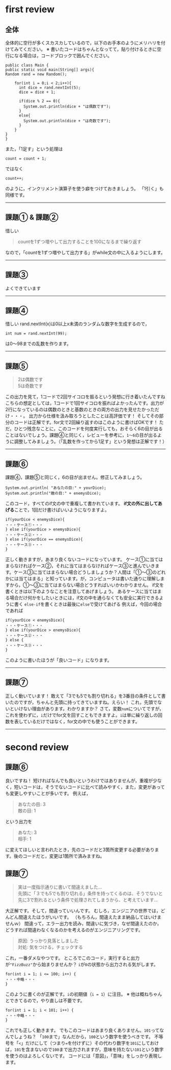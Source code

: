 # first review

## 全体
全体的に空行が多くスカスカしているので，以下のお手本のようにメリハリを付けてみてください。
※ 書いたコードはちゃんとなってて，貼り付けるときに空行になる場合は，コードブロックで囲んでください。
```
public class Main {
public static void main(String[] args){
Random rand = new Random();

    for(int i = 0;i < 2;i++){
      int dice = rand.nextInt(5);
      dice = dice + 1;
       
      if(dice % 2 == 0){
        System.out.println(dice + "は偶数です");
      }
      else{
        System.out.println(dice + "は奇数です");
      }
    }
}
}
```
また，「1足す」という処理は
```
count = count + 1;
```
ではなく
```
count++;
```
のように，インクリメント演算子を使う癖をつけておきましょう。
「1引く」も同様です。

---

## 課題① & 課題②
惜しい
>countを1ずつ増やして出力することを100になるまで繰り返す

なので，「countを1ずつ増やして出力する」がwhile文の中に入るようにします。

---

## 課題③
よくできています

---

## 課題④
惜しい
rand.nextInt(x)は0以上x未満のランダムな数字を生成するので，
```
int num = rand.nextInt(99);
```
は0〜98までの乱数を作ります。

---

## 課題⑤
>2は偶数です  
>5は奇数です

この出力を見て，1コードで2回サイコロを振るという発想に行き着いたんですね
こちらの想定としては，1コードで1回サイコロを振ればよかったんです。出力が2行になっているのは偶数のときと基数のときの両方の出力を見せたかっただけ・・・。
出力から仕様を汲み取ろうとしたことは高評価です！
そしてその部分のコードは正解です。for文で2回繰り返すのはこのように書けばOKです！
ただ，ひとつ残念なことに，このコードを何度実行しても，おそらく6の目が出ることはないでしょう。課題④と同じく，レビューを参考に，`1〜6`の目が出るように調整してみましょう。（「乱数を作ってから1足す」という発想は正解です！）

---

## 課題⑥
課題④，課題⑤と同じく，6の目が出ません。修正してみましょう。
```
System.out.println( "あなたの目:" + yourDice);
System.out.println("敵の目:" + enemysDice);
```
このコード，すべてのif文の中で重複して書かれています。
**if文の外に出してあげる**ことで，1回だけ書けばいいようになりますよ。
```
if(yourDice < enemysDice){
・・・ケース①・・・
} else if(yourDice > enemysDice){
・・・ケース②・・・
} else if(yourDice == enemysDice){
・・・ケース③・・・
}
```
正しく動きますが，あまり良くないコードになっています。
ケース①に当てはまらなければケース②，それに当てはまらなければケース③と進んでいきます。ケース③に当てはまらない場合どうしましょうか？人間は「①〜③のどれかには当てはまる」と知っています。が，コンピュータは書いた通りに理解しますから，①〜③に当てはまらない場合どうすればいいかわかりません。
if文を書くときは以下のようなことを注意してあげましょう。
あるケースに当てはまる場合だけ何かをしたいときには，if文の中を通らなくても安全に実行できるように書く
`else-if`を書くときは最後に`else`で受けてあげる
例えば，今回の場合であれば
```
if(yourDice < enemysDice){
・・・ケース①・・・
} else if(yourDice > enemysDice){
・・・ケース②・・・
} else {
・・・ケース③・・・
}
```
このように書いたほうが「良いコード」になります。

---

## 課題⑦
正しく動いています！
敢えて「3でも5でも割り切れる」を3番目の条件として書いたのですが，ちゃんと先頭に持ってきていますね。えらい！
これ，先頭でないといけない理由があります。わかりますか？
さて，変数`num`についてですが，これを使わずに，`i`だけでfor文を回すこともできますよ。`i`は単に繰り返しの回数を表しているだけではなく，for文の中でも使うことができます。

---

# second review

## 課題⑥
良いですね！
短ければなんでも良いというわけではありませんが，重複が少なく，短いコードは，そうでないコードに比べて読みやすく，また，変更があっても変更しやすいことが多いです。
例えば，

>あなたの目: 3  
敵の目: 1

という出力を

>あなた: 3  
相手: 1

に変えてほしいと言われたとき，先のコードだと3箇所変更する必要があります。後のコードだと，変更は1箇所で済みますね。


## 課題⑦
>実は一度指示通りに書いて間違えました…  
先頭に「３でも5でも割り切れる」条件を持ってくるのは、そうでないと先に3で割れるという条件で処理されてしまうから、と考えています…

大正解です。そして，間違っていいんです。
むしろ，エンジニアの世界では，どんどん間違えたほうがいいです。
（もちろん，間違えたまま納品してはいけませんｗ）
間違って，エラー出力を読み，間違いに気づき，なぜ間違えたのか，どうすれば間違わなくなるのかを考えるのがエンジニアリングです。

>原因: うっかり見落としました  
対処: 気をつける，チェックする

これ，一番ダメなやつです。
ところでこのコード，実行すると出力が`"FizzBuzz"`から始まりませんか？
`i`が`0`の状態から出力される気がします。
```
for(int i = 1; i <= 100; i++) {
・・・中略・・・
}
```
このように書くのが正解です。`i`の初期値（`i = 1`）に注目。
※ 他は概ねちゃんとできてるので，やり直しは不要です。
```
for(int i = 1; i < 101; i++) {
・・・中略・・・
}
```
これでも正しく動きます。
でもこのコードはあまり良くありません。`101`ってなんでしょうね？
「`100`まで」なんだから，`100`という数字を使うべきです。
不等号を「`<`」だけにして（つまり`=`を付けずに）その代わり数字を`101`にしておけば，`101`を含まないので`100`まで出力されますが，意味を持たない`101`という数字を使うのはよろしくないです。
コードには「意図」，「意味」をしっかり表現します。